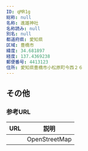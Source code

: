 ```yaml
---
ID: qMR1g
総称: null
名称: 進雄神社
名称読み: null
別名: null
都道府県: 愛知県
区域: 豊橋市
緯度: 34.681897
経度: 137.4369238
郵便番号: 4413123
住所: 愛知県豊橋市小松原町今西２６
---
```


## その他

### 参考URL

| URL | 説明          |
| --- | ------------- |
|     | OpenStreetMap |
